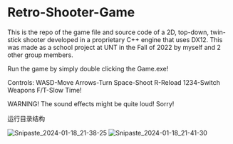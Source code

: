 # Retro-Shooter-Game
This is the repo of the game file and source code of a 2D, top-down, twin-stick shooter developed in a proprietary C++ engine that uses DX12. This was made as a school project at UNT in the Fall of 2022 by myself and 2 other group members.

Run the game by simply double clicking the Game.exe! 

Controls:
WASD-Move
Arrows-Turn
Space-Shoot
R-Reload
1234-Switch Weapons
F/T-Slow Time!

WARNING! The sound effects might be quite loud! Sorry!

运行目录结构


![Snipaste_2024-01-18_21-38-25](https://github.com/chenxqiyu/Retro-Shooter-Game/assets/10222853/a8de6eae-bced-4407-aca3-1c677549ca3b)
![Snipaste_2024-01-18_21-41-30](https://github.com/chenxqiyu/Retro-Shooter-Game/assets/10222853/7393abde-b44e-47c8-b664-432a5118f76a)
